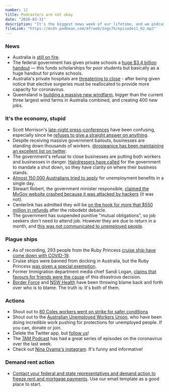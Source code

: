 ```yaml
---
number: 12
title: Podcasters are not okay
date: "2020-03-31"
description: "It's the biggest news week of our lifetime, and we podcast through it. We discuss the government's (mis)handling of the corona situation, then get hopeful about what might come out the other side of this mess."
fileLink: "https://mcdn.podbean.com/mf/web/2xgs7h/episode11_02.mp3"
---
```


### News

- Australia is [still on fire](https://myfirewatch.landgate.wa.gov.au/map.html).
- The federal government has given private schools a [huge $3.4 billion handout](https://www.theeducatoronline.com/k12/news/private-schools-to-get-3-4bn-funding-boost/270250) — this funds scholarships for poor students but basically as a huge handout for private schools.
- Australia's private hospitals are [threatening to close](https://www.theguardian.com/world/2020/mar/28/australias-private-hospitals-face-closure-after-coronavirus-causes-elective-surgery-ban) - after being given notice that elective surgeries must be reallocated to provide more capacity for coronavirus.
- Queensland is [building a massive new windfarm](https://twitter.com/KetanJ0/status/1243506246705197056), bigger than the current three largest wind farms in Australia combined, and creating 400 new jobs.

### It's the economy, stupid

- Scott Morrison's [late-night press-conferences](https://www.theguardian.com/australia-news/2020/mar/25/its-not-working-scott-morrisons-late-night-coronavirus-messages-to-the-nation-only-sow-confusion) have been confusing, especially since he [refuses to give a straight answer on anything](https://www.news.com.au/lifestyle/health/health-problems/coronavirus-australia-prime-minister-scott-morrison-said-all-jobs-in-australia-considered-essential/news-story/c6cba862a91eecc0a3997c6ee8cd23ff).
- Despite receiving massive government bailouts, businesses are standing down thousands of workers. [@rosieanice has been maintaining an excellent list on twitter](https://twitter.com/rosieanice/status/1243727348249153536).
- The government's refusal to close businesses are putting both workers and businesses in danger. [Hairdressers have called](https://au.news.yahoo.com/hairdressers-want-morrison-to-close-salons-amid-coronavirus-000216967.html) for the government to mandate a shut down, so they have clarity on where their business stands.
- [Almost 150,000 Australians tried to apply](https://www.theguardian.com/australia-news/2020/mar/24/newly-unemployed-australians-queue-at-centrelink-offices-as-mygov-website-crashes-again) for unemployment benefits in a single day.
- Stewart Robert, the government minister responsible, [claimed the MyGov website crashed because it was attacked by hackers](https://www.theguardian.com/australia-news/2020/mar/23/incompetence-attack-mygov-website-did-not-crash-because-of-ddos-cyber-assault-as-stuart-robert-claimed) (it was not).
- Centerlink has admitted they will be [on the hook for more that $550 million in refunds](https://www.theguardian.com/australia-news/2020/mar/27/robodebt-government-admits-it-will-be-forced-to-refund-550m-under-botched-scheme) after the robodebt debacle.
- The government has suspended punitive "mutual obligations", so job seekers don't need to attend job. However they are due to return in a month, and [this was not communicated to unemployed people](https://www.theguardian.com/australia-news/2020/mar/25/government-did-not-plan-to-inform-jobseekers-their-welfare-appointments-were-suspended).

### Plague ships

- As of recording, 293 people from the Ruby Princess [cruise ship have come down with COVID-19](https://www.theguardian.com/world/2020/mar/28/interstate-coronavirus-cases-from-ruby-princess-jump-as-32-queenslanders-test-positive).
- Cruise ships were banned from docking in Australia, but the Ruby Princess [was given a special exemption](https://www.abc.net.au/news/2020-03-21/coronavirus-four-cruise-ships-dock-australia-national-ban/12077824).
- Former Immigration department media chief Sandi Logan, [claims that favours for friends were the cause](https://twitter.com/SandiHLogan/status/1243125242635014144) of this disastrous decision.
- [Border Force](https://www.theguardian.com/world/2020/mar/25/border-force-blames-nsw-health-for-letting-ruby-princess-dock-without-coronavirus-checks) and [NSW Health](https://www.dailymail.co.uk/news/article-8148683/Australian-Border-Force-let-Ruby-Princess-cruise-passengers-disembark-Sydney-amid-coronavirus.html) have been throwing blame back and forth over who is to blame. The truth is: It's both of them.

### Actions

- Shout out to [80 Coles workers went on strike for safer conditions](https://www.skynews.com.au/details/_6145081665001?fbclid=IwAR3ECF2NnX4OTdwFM_hvOhz_xWxJ8mkVCboSPUJs_g-dgESg09t8e-0gN1Q)
- Shout out to the [Australian Unemployed Workers Union](https://unemployedworkersunion.com), who have been doing incredible work pushing for protections for unemployed people. If you can, donate or join.
- Delete the Twitter app, but [follow us](https://twitter.com/notgoodpod)!
- The [7AM Podcast](https://7ampodcast.com.au/) has had a great series of episodes on the coronavirus over the last week.
- Check out [Nina Oyama's instagram](https://www.instagram.com/nina.oyama). It's funny and informative!

### Demand rent action

- [Contact your federal and state representatives and demand action to freeze rent and mortgage payments](). Use our email template as a good place to start.

